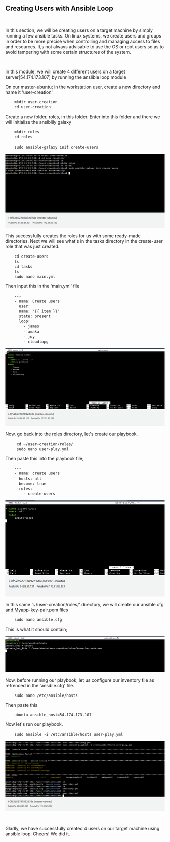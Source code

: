 ## **Creating Users with Ansible Loop**

<br>

In this section, we will be creating users on a target machine by simply running a few ansible tasks. On linux systems, we create users and groups in order to be more precise when controlling and managing access to files and resources. It,s not always advisable to use the OS or root users so as to avoid tampering with some certain structures of the system.

<br>

In this module, we will create 4 different users on a target server[54.174.173.107] by running the anslible loop module  

On our master-ubuntu; in the workstation user, create a new directory and name it 'user-creation'

        mkdir user-creation
        cd user-creation

Create a new folder, roles, in this folder. Enter into this folder and there we will initialize the ansiblily galaxy 

        mkdir roles
        cd roles

        sudo ansible-galaxy init create-users

![user](./images/Screenshot%20(372).png)  

This successfully creates the roles for us with some ready-made directories. Next we will see what's in the tasks directory in the create-user role that was just created. 

        cd create-users
        ls
        cd tasks
        ls
        sudo nano main.yml

Then input this in the 'main.yml' file

        ---
        - name: Create users
          user:
          name: "{{ item }}"
          state: present
          loop:
            - james
            - amaka
            - joy
            - cloudtopg 

![user](./images/Screenshot%20(380).png)

Now, go back into the roles directory, let's create our playbook.

         cd ~/user-creation/roles/
         sudo nano user-play.yml

Then paste this into the playbook file;

        ---
        - name: create users
          hosts: all
          become: true
          roles:
            - create-users

![user](./images/Screenshot%20(378).png)

In this same '~/user-creation/roles/' directory, we will create our ansible.cfg and Myapp-key-pair.pem files

        sudo nano ansible.cfg

This is what it should contain;

![user](./images/Screenshot%20(376).png)


Now, before running our playbook, let us configure our inventory file as refrenced in the 'ansible.cfg' file.

        sudo nano /etc/ansible/hosts

Then paste this

        ubuntu ansible_host=54.174.173.107

Now let's run our playbook.

        sudo ansible -i /etc/ansible/hosts user-play.yml

![user](./images/Screenshot%20(379).png)

<br>

Gladly, we have successfully created 4 users on our target machine using ansible loop. Cheers! We did it.

      


